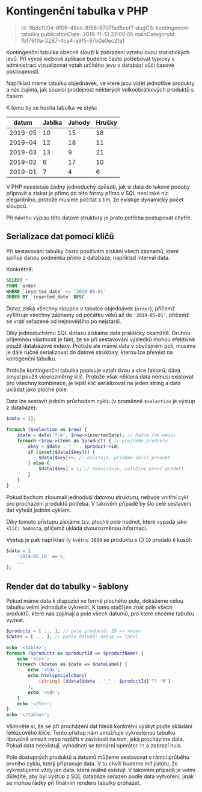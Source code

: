 Kontingenční tabulka v PHP
================================

> id: 9bdc1004-8f06-48ec-8f56-8707fad5cef7
> slugCS: kontingencni-tabulka
> publicationDate: 2019-11-13 22:00:05
> mainCategoryId: fbf79f0a-2287-4ca4-a9f5-97b0a0ec21a1

Kontingenční tabulka obecně slouží k zobrazení vztahu dvou statistických jevů. Při vývoji webové aplikace budeme často potřebovat typicky v administraci vizualizovat vztah určitého jevu v databázi vůči časové posloupnosti.

Například máme tabulku objednávek, ve které jsou vidět jednotlivé produkty a nás zajímá, jak souvisí prodejnost některých velkoobrátkových produktů s časem.

K tomu by se hodila tabulka ve stylu:

| datum   | Jablka | Jahody | Hrušky |
|---------|--------|--------|--------|
| 2019-05 | 10     | 15     | 18     |
| 2019-04 | 12     | 18     | 11     |
| 2019-03 | 13     | 9      | 21     |
| 2019-02 | 6      | 17     | 10     |
| 2019-01 | 7      | 4      | 6      |

V PHP neexistuje žádný jednoduchý způsob, jak si data do takové podoby připravit a získat je přímo do této formy přímo v SQL není také nic elegantního, protože musíme počítat s tím, že existuje dynamický počet sloupců.

Při návrhu výpisu této datové struktury je proto potřeba postupovat chytře.

Serializace dat pomocí klíčů
----------------------------

Při sestavování tabulky často používám získání všech záznamů, které splňují danou podmínku přímo z databáze, například interval data.

Konkrétně:

```sql
SELECT *
FROM `order`
WHERE `inserted_date` <= '2019-05-01'
ORDER BY `inserted_date` DESC
```

Dotaz získá všechny sloupce v tabulce objednávek (`order`), přičemž vyfiltruje všechny záznamy od počátku věků až do `'2019-05-01'`, přičemž se vrátí seřazené od nejnovějšího po nejstarší.

Díky jednoduchému SQL dotazu získáme data prakticky okamžitě. Druhou příjemnou vlastností je fakt, že se při sestavování výsledků mohou efektivně použít databázové indexy. Protože ale máme data v obyčejném poli, musíme je dále ručně serializovat do datové struktury, kterou lze převést na kontigenční tabulku.

Protože kontingenční tabulka popisuje vztah dvou a více faktorů, dává smysl použít vícerozměrný klíč. Protože však některá data nemusí existovat pro všechny kombinace, je lepší klíč serializovat na jeden string a data ukládat jako ploché pole.

Data lze sestavit jedním průchodem cyklu (v proměnné `$selection` je výstup z databáze):

```php
$data = [];

foreach ($selection as $row) {
    $date = date('Y-m', $row->insertedDate); // Datum rok-měsíc
    foreach ($row->items as $product) { // projdeme produkty
        $key = $date . '_' . $product->id;
        if (isset($data[$key])) {
            $data[$key]++; // existuje, přidáme další produkt
        } else {
            $data[$key] = 1; // neexistuje, založíme první produkt
        }
    }
}
```

Pokud bychom zkoumali jednoduší datovou strukturu, nebude vnitřní cykl pro procházení produktů potřeba. V takovém případě by šlo celé sestavení dat vyřešit jedním cyklem.

Díky tomuto přístupu získáme tzv. ploché pole hodnot, které vypadá jako `klíč: hodnota`, přičemž ukládá dvourozměnou informaci.

Výstup je pak například (v `květnu 2019` se produktu s ID `10` prodalo `6` kusů):

```php
$data = [
    '2019-05_10' => 6,
    ...
];
```

Render dat do tabulky - šablony
-------------------------------

Pokud máme data k dispozici ve formě plochého pole, dokážeme celou tabulku velmi jednoduše vykreslit. K tomu stačí jen znát pole všech produktů, které nás zajímají a pole všech datumů, pro které chceme tabulku vypsat.

```php
$products = [ ... ]; // pole produktů: ID => název
$dates = [ ... ]; // podle datumů: datum => label

echo '<table>';
foreach ($products as $productId => $productName) {
    echo '<tr>';
    foreach ($dates as $date => $dateLabel) {
        echo '<td>';
        echo htmlspecialchars(
            (string) ($data[$date . '_' . $productId] ?? '0')
        );
        echo '<td>';
    }
    echo '</tr>';
}
echo '</table>';
```

Všimněte si, že se při procházení dat hledá konkrétní výskyt podle skládání řetězcového klíče. Tento přístup nám umožňuje vykreslenou tabulku libovolně omezit nebo rozšířit v závislosti na tom, jaká procházíme data. Pokud data neexistují, vyhodnotí se ternární operátor `??` a zobrazí nula.

Pole dostupných produktů a datumů můžeme sestavovat v rámci průběhu prvního cyklu, který připravuje data. V tu chvíli budeme mít jistotu, že vykreslujeme vždy jen data, která reálně existují. V takovém případě je velmi důležité, aby byl výstup z SQL databáze seřazen podle data vytvoření, jinak se mohou řádky při finálním renderu tabulky proházet.
